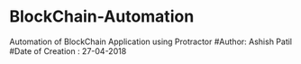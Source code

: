 # BlockChain-Automation
Automation of BlockChain Application using Protractor
#Author: Ashish Patil
#Date of Creation : 27-04-2018

